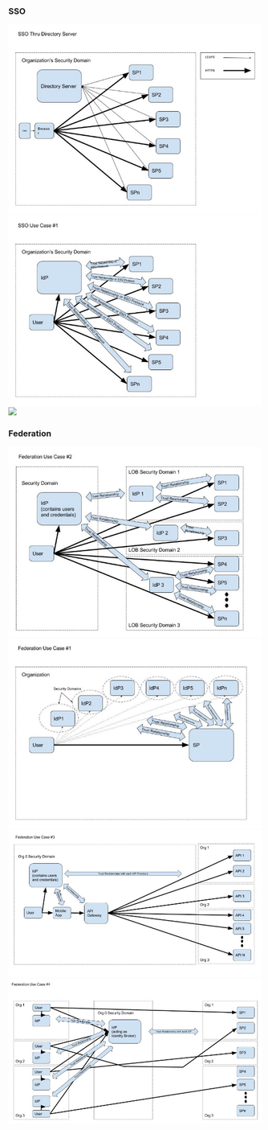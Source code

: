 ### SSO
![](sso_thr_ldap.jpeg)
![](nsp_idp.jpeg)
![](multi_ordg_sp_idap.jpeg)

### Federation
![](federation_nidp_s_idp.jpeg)
![](federation_nidp_sp.jpeg)
![](federation_ex_3.jpeg)
![](federation_ex_4.jpeg)
